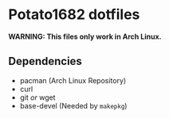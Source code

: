# Potato1682 dotfiles
**WARNING: This files only work in Arch Linux.**
## Dependencies
* pacman (Arch Linux Repository)
* curl
* git *or* wget
* base-devel (Needed by `makepkg`)

